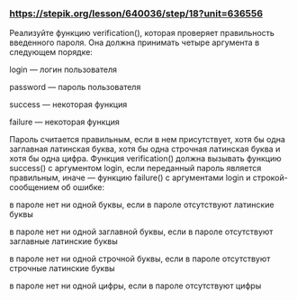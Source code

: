 ### https://stepik.org/lesson/640036/step/18?unit=636556

Реализуйте функцию verification(), которая проверяет правильность введенного пароля. Она должна принимать четыре аргумента в следующем порядке:


login — логин пользователя

password — пароль пользователя

success — некоторая функция

failure — некоторая функция


Пароль считается правильным, если в нем присутствует, хотя бы одна заглавная латинская буква, хотя бы одна строчная латинская буква и хотя бы одна цифра. Функция verification() должна вызывать функцию success() с аргументом login, если переданный пароль является правильным, иначе — функцию failure() с аргументами login и строкой-сообщением об ошибке:


в пароле нет ни одной буквы, если в пароле отсутствуют латинские буквы

в пароле нет ни одной заглавной буквы, если в пароле отсутствуют заглавные латинские буквы

в пароле нет ни одной строчной буквы, если в пароле отсутствуют строчные латинские буквы

в пароле нет ни одной цифры, если в пароле отсутствуют цифры
